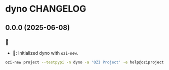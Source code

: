 # dyno CHANGELOG

## 0.0.0 (2025-06-08)

### :tada:

* :tada:: Initialized dyno with ``ozi-new``.

```sh
ozi-new project --testpypi -n dyno -a 'OZI Project' -e help@oziproject.dev -l MIT --license-expression MIT-0 -s 'OZI Github actions test dyno' --allow-file templates --allow-file .git --allow-file .pre-commit-config.yaml --allow-file .github --allow-file README.md --allow-file requirements.txt --update-wrapfile
```